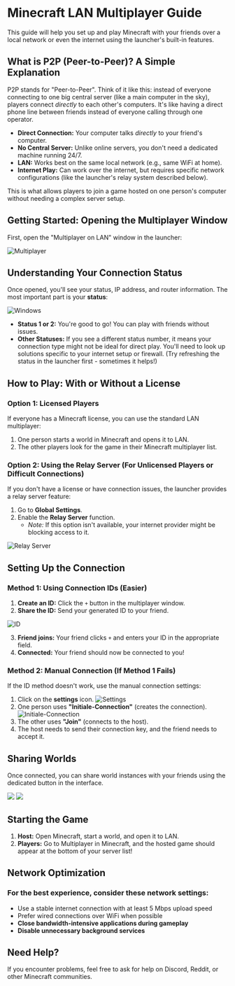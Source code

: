 # Minecraft LAN Multiplayer Guide

This guide will help you set up and play Minecraft with your friends over a local network or even the internet using the launcher's built-in features.

## What is P2P (Peer-to-Peer)? A Simple Explanation

P2P stands for "Peer-to-Peer". Think of it like this: instead of everyone connecting to one big central server (like a main computer in the sky), players connect *directly* to each other's computers. It's like having a direct phone line between friends instead of everyone calling through one operator.

- **Direct Connection:** Your computer talks *directly* to your friend's computer.
- **No Central Server:** Unlike online servers, you don't need a dedicated machine running 24/7.
- **LAN:** Works best on the same local network (e.g., same WiFi at home).
- **Internet Play:** Can work over the internet, but requires specific network configurations (like the launcher's relay system described below).

This is what allows players to join a game hosted on one person's computer without needing a complex server setup.

## Getting Started: Opening the Multiplayer Window

First, open the "Multiplayer on LAN" window in the launcher:

![Multiplayer](guidephoto/multi.png)

## Understanding Your Connection Status

Once opened, you'll see your status, IP address, and router information. The most important part is your **status**:

![Windows](guidephoto/windows-mul.png)

- **Status 1 or 2:** You're good to go! You can play with friends without issues.
- **Other Statuses:** If you see a different status number, it means your connection type might not be ideal for direct play. You'll need to look up solutions specific to your internet setup or firewall. (Try refreshing the status in the launcher first - sometimes it helps!)

## How to Play: With or Without a License

### Option 1: Licensed Players
If everyone has a Minecraft license, you can use the standard LAN multiplayer:
1. One person starts a world in Minecraft and opens it to LAN.
2. The other players look for the game in their Minecraft multiplayer list.

### Option 2: Using the Relay Server (For Unlicensed Players or Difficult Connections)
If you don't have a license or have connection issues, the launcher provides a relay server feature:
1. Go to **Global Settings**.
2. Enable the **Relay Server** function.
   - *Note:* If this option isn't available, your internet provider might be blocking access to it.

![Relay Server](guidephoto/relay-server.png)

## Setting Up the Connection

### Method 1: Using Connection IDs (Easier)
1. **Create an ID:** Click the `+` button in the multiplayer window.
2. **Share the ID:** Send your generated ID to your friend.

![ID](guidephoto/ID.png)

3. **Friend joins:** Your friend clicks `+` and enters your ID in the appropriate field.
4. **Connected:** Your friend should now be connected to you!

### Method 2: Manual Connection (If Method 1 Fails)
If the ID method doesn't work, use the manual connection settings:

1. Click on the **settings** icon.
![Settings](guidephoto/token.png)
2. One person uses **"Initiale-Connection"** (creates the connection).
![Initiale-Connection](guidephoto/intiale.png)
3. The other uses **"Join"** (connects to the host).
4. The host needs to send their connection key, and the friend needs to accept it.

## Sharing Worlds

Once connected, you can share world instances with your friends using the dedicated button in the interface.

![](guidephoto/share.png)
![](guidephoto/Share2.png)

## Starting the Game

1. **Host:** Open Minecraft, start a world, and open it to LAN.
2. **Players:** Go to Multiplayer in Minecraft, and the hosted game should appear at the bottom of your server list!


## Network Optimization
### For the best experience, consider these network settings:

* Use a stable internet connection with at least 5 Mbps upload speed
* Prefer wired connections over WiFi when possible
* **Close bandwidth-intensive applications during gameplay**
* **Disable unnecessary background services**

## Need Help?

If you encounter problems, feel free to ask for help on Discord, Reddit, or other Minecraft communities.
